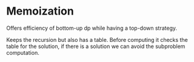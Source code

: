# Memoization

Offers efficiency of bottom-up dp while having a top-down strategy.



Keeps the recursion but also has a table. Before computing it checks the table for the solution, if there is a solution we can avoid the subproblem computation.
